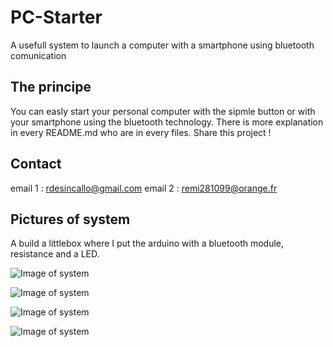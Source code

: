 # PC-Starter
A usefull system to launch a computer with a smartphone using bluetooth comunication

## The principe
You can easly start your personal computer with the sipmle button or with your smartphone using the bluetooth technology.
There is more explanation in every README.md who are in every files.
Share this project !

## Contact
email 1 : rdesincallo@gmail.com
email 2 : remi281099@orange.fr
## Pictures of system

A build a littlebox where I put the arduino with a bluetooth module, resistance and a LED.

![Image of system](http://debrayremi.fr/REMIHOST/host/img_57f8dab26b59d/img1-min.jpg)

![Image of system](http://debrayremi.fr/REMIHOST/host/img_57f8dac9bbd31/img2-min.jpg)

![Image of system](http://debrayremi.fr/REMIHOST/host/img_57f8daee259af/img3-min.jpg)

![Image of system](http://debrayremi.fr/REMIHOST/host/img_57f8db0c3df62/img4-min.jpg)
